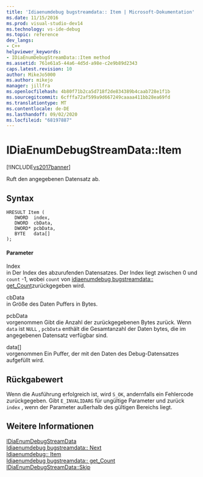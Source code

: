 ```yaml
---
title: 'Idiaenumdebug bugstreamdata:: Item | Microsoft-Dokumentation'
ms.date: 11/15/2016
ms.prod: visual-studio-dev14
ms.technology: vs-ide-debug
ms.topic: reference
dev_langs:
- C++
helpviewer_keywords:
- IDiaEnumDebugStreamData::Item method
ms.assetid: 761e61a5-44a6-4d5d-a98e-c2e9b89d2343
caps.latest.revision: 10
author: MikeJo5000
ms.author: mikejo
manager: jillfra
ms.openlocfilehash: 4b80f71b2ca5d718f2de834389b4caab728e1f1b
ms.sourcegitcommit: 6cfffa72af599a9d667249caaaa411bb28ea69fd
ms.translationtype: MT
ms.contentlocale: de-DE
ms.lasthandoff: 09/02/2020
ms.locfileid: "68197887"
---
```

# <a name="idiaenumdebugstreamdataitem"></a>IDiaEnumDebugStreamData::Item
[!INCLUDE[vs2017banner](../../includes/vs2017banner.md)]

Ruft den angegebenen Datensatz ab.  
  
## <a name="syntax"></a>Syntax  
  
```cpp#  
HRESULT Item (   
   DWORD  index,  
   DWORD  cbData,  
   DWORD* pcbData,  
   BYTE   data[]  
);  
```  
  
#### <a name="parameters"></a>Parameter  
 Index  
 in Der Index des abzurufenden Datensatzes. Der Index liegt zwischen 0 und `count` -1, wobei `count` von [idiaenumdebug bugstreamdata:: get_Count](../../debugger/debug-interface-access/idiaenumdebugstreamdata-get-count.md)zurückgegeben wird.  
  
 cbData  
 in Größe des Daten Puffers in Bytes.  
  
 pcbData  
 vorgenommen Gibt die Anzahl der zurückgegebenen Bytes zurück. Wenn `data` ist `NULL` , `pcbData` enthält die Gesamtanzahl der Daten bytes, die im angegebenen Datensatz verfügbar sind.  
  
 data[]  
 vorgenommen Ein Puffer, der mit den Daten des Debug-Datensatzes aufgefüllt wird.  
  
## <a name="return-value"></a>Rückgabewert  
 Wenn die Ausführung erfolgreich ist, wird `S_OK`, andernfalls ein Fehlercode zurückgegeben. Gibt `E_INVALIDARG` für ungültige Parameter und zurück `index` , wenn der Parameter außerhalb des gültigen Bereichs liegt.  
  
## <a name="see-also"></a>Weitere Informationen  
 [IDiaEnumDebugStreamData](../../debugger/debug-interface-access/idiaenumdebugstreamdata.md)   
 [Idiaenumdebug bugstreamdata:: Next](../../debugger/debug-interface-access/idiaenumdebugstreamdata-next.md)   
 [Idiaenumdebug:: Item](../../debugger/debug-interface-access/idiaenumdebugstreams-item.md)   
 [Idiaenumdebug bugstreamdata:: get_Count](../../debugger/debug-interface-access/idiaenumdebugstreamdata-get-count.md)   
 [IDiaEnumDebugStreamData::Skip](../../debugger/debug-interface-access/idiaenumdebugstreamdata-skip.md)
